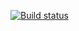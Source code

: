 [![Build status](https://dev.azure.com/umarapriswan/cicd-project/_apis/build/status/cicd-project-Maven-CI)](https://dev.azure.com/umarapriswan/cicd-project/_build/latest?definitionId=5)
